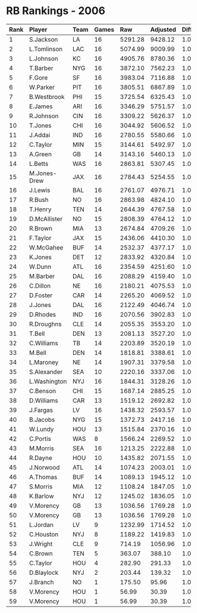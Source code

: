 # RB Rankings - 2006

| Rank | Player       | Team | Games | Raw     | Adjusted | Difficulty | Avg/Game | Typical | Consistency | Trend    |
| :----| :------------| :----| :-----| :-------| :--------| :----------| :--------| :-------| :-----------| :--------|
| 1    | S.Jackson    | LA   | 16    | 5291.28 | 9428.12  | 1.000      | 589.26   | 568.15  | 7/2/7       | +77.9%   |
| 2    | L.Tomlinson  | LAC  | 16    | 5074.99 | 9009.99  | 1.000      | 563.12   | 536.12  | 6/1/9       | +76.0%   |
| 3    | L.Johnson    | KC   | 16    | 4905.76 | 8780.36  | 1.000      | 548.77   | 556.80  | 11/1/4      | +86.4%   |
| 4    | T.Barber     | NYG  | 16    | 3872.10 | 7562.23  | 1.000      | 472.64   | 493.46  | 7/4/5       | +87.7%   |
| 5    | F.Gore       | SF   | 16    | 3983.04 | 7116.88  | 1.000      | 444.80   | 446.40  | 5/2/9       | +63.5%   |
| 6    | W.Parker     | PIT  | 16    | 3805.51 | 6867.89  | 1.000      | 429.24   | 427.08  | 7/1/8       | +116.2%  |
| 7    | B.Westbrook  | PHI  | 15    | 3725.54 | 6325.43  | 1.000      | 421.70   | 429.46  | 6/3/6       | +71.4%   |
| 8    | E.James      | ARI  | 16    | 3346.29 | 5751.57  | 1.000      | 359.47   | 396.68  | 10/0/6      | +66.5%   |
| 9    | R.Johnson    | CIN  | 16    | 3309.22 | 5626.37  | 1.000      | 351.65   | 366.08  | 9/2/5       | +55.6%   |
| 10   | T.Jones      | CHI  | 16    | 3044.92 | 5606.52  | 1.000      | 350.41   | 340.82  | 6/3/7       | +94.8%   |
| 11   | J.Addai      | IND  | 16    | 2780.55 | 5580.66  | 1.000      | 348.79   | 358.91  | 9/1/6       | +109.3%  |
| 12   | C.Taylor     | MIN  | 15    | 3144.61 | 5492.97  | 1.000      | 366.20   | 356.73  | 8/0/7       | +160.2%  |
| 13   | A.Green      | GB   | 14    | 3143.16 | 5460.13  | 1.000      | 390.01   | 381.85  | 4/3/7       | +50.2%   |
| 14   | L.Betts      | WAS  | 16    | 2863.81 | 5307.45  | 1.000      | 331.72   | 356.98  | 9/1/6       | +143.7%  |
| 15   | M.Jones-Drew | JAX  | 16    | 2784.43 | 5254.55  | 1.000      | 328.41   | 350.65  | 9/2/5       | +130.9%  |
| 16   | J.Lewis      | BAL  | 16    | 2761.07 | 4976.71  | 1.000      | 311.04   | 292.51  | 8/2/6       | +106.8%  |
| 17   | R.Bush       | NO   | 16    | 2863.98 | 4824.10  | 1.000      | 301.51   | 308.51  | 9/1/6       | +159.7%  |
| 18   | T.Henry      | TEN  | 14    | 2644.39 | 4767.58  | 1.000      | 340.54   | 316.34  | 7/1/6       | +108.7%  |
| 19   | D.McAllister | NO   | 15    | 2808.39 | 4764.12  | 1.000      | 317.61   | 323.79  | 6/3/6       | +94.1%   |
| 20   | R.Brown      | MIA  | 13    | 2674.84 | 4709.26  | 1.000      | 362.25   | 295.91  | 5/1/7       | +98.9%   |
| 21   | F.Taylor     | JAX  | 15    | 2436.06 | 4410.30  | 1.000      | 294.02   | 278.81  | 7/2/6       | +144.5%  |
| 22   | W.McGahee    | BUF  | 14    | 2532.37 | 4377.17  | 1.000      | 312.65   | 315.48  | 7/3/4       | +70.6%   |
| 23   | K.Jones      | DET  | 12    | 2833.92 | 4320.84  | 1.000      | 360.07   | 367.19  | 6/0/6       | INACTIVE |
| 24   | W.Dunn       | ATL  | 16    | 2354.59 | 4251.60  | 1.000      | 265.73   | 270.91  | 9/2/5       | +68.9%   |
| 25   | M.Barber     | DAL  | 16    | 2088.29 | 4159.40  | 1.000      | 259.96   | 287.07  | 8/4/4       | +161.5%  |
| 26   | C.Dillon     | NE   | 16    | 2180.21 | 4075.53  | 1.000      | 254.72   | 268.78  | 8/4/4       | +81.2%   |
| 27   | D.Foster     | CAR  | 14    | 2265.20 | 4069.52  | 1.000      | 290.68   | 297.92  | 7/0/7       | +124.0%  |
| 28   | J.Jones      | DAL  | 16    | 2122.49 | 4046.74  | 1.000      | 252.92   | 240.39  | 7/0/9       | +124.0%  |
| 29   | D.Rhodes     | IND  | 16    | 2070.56 | 3902.83  | 1.000      | 243.93   | 231.40  | 6/2/8       | +106.9%  |
| 30   | R.Droughns   | CLE  | 14    | 2055.35 | 3553.20  | 1.000      | 253.80   | 247.08  | 6/2/6       | +121.4%  |
| 31   | T.Bell       | DEN  | 13    | 2081.13 | 3527.20  | 1.000      | 271.32   | 267.22  | 7/0/6       | +118.9%  |
| 32   | C.Williams   | TB   | 14    | 2203.89 | 3520.19  | 1.000      | 251.44   | 250.66  | 6/2/6       | +76.9%   |
| 33   | M.Bell       | DEN  | 14    | 1818.81 | 3388.61  | 1.000      | 242.04   | 221.15  | 7/0/7       | +333.7%  |
| 34   | L.Maroney    | NE   | 14    | 1907.31 | 3379.58  | 1.000      | 241.40   | 239.35  | 7/0/7       | +145.7%  |
| 35   | S.Alexander  | SEA  | 10    | 2220.16 | 3337.06  | 1.000      | 333.71   | 333.87  | 6/0/4       | +92.9%   |
| 36   | L.Washington | NYJ  | 16    | 1844.31 | 3128.26  | 1.000      | 195.52   | 211.60  | 9/0/7       | +224.7%  |
| 37   | C.Benson     | CHI  | 15    | 1687.14 | 2885.25  | 1.000      | 192.35   | 180.77  | 9/0/6       | +177.2%  |
| 38   | D.Williams   | CAR  | 13    | 1519.12 | 2692.82  | 1.000      | 207.14   | 166.21  | 6/0/7       | +534.9%  |
| 39   | J.Fargas     | LV   | 16    | 1438.32 | 2593.57  | 1.000      | 162.10   | 180.26  | 9/0/7       | +211.7%  |
| 40   | B.Jacobs     | NYG  | 15    | 1372.73 | 2417.16  | 1.000      | 161.14   | 176.68  | 10/0/5      | +130.2%  |
| 41   | W.Lundy      | HOU  | 13    | 1515.84 | 2370.16  | 1.000      | 182.32   | 169.74  | 5/1/7       | +346.5%  |
| 42   | C.Portis     | WAS  | 8     | 1566.24 | 2269.52  | 1.000      | 283.69   | 336.94  | 6/0/2       | INACTIVE |
| 43   | M.Morris     | SEA  | 16    | 1213.25 | 2222.88  | 1.000      | 138.93   | 167.51  | 11/1/4      | +331.2%  |
| 44   | R.Dayne      | HOU  | 10    | 1435.82 | 2071.55  | 1.000      | 207.16   | 190.27  | 5/0/5       | +263.4%  |
| 45   | J.Norwood    | ATL  | 14    | 1074.23 | 2003.01  | 1.000      | 143.07   | 152.94  | 8/0/6       | +236.5%  |
| 46   | A.Thomas     | BUF  | 14    | 1089.13 | 1945.12  | 1.000      | 138.94   | 123.78  | 8/0/6       | +800.8%  |
| 47   | S.Morris     | MIA  | 12    | 1108.24 | 1847.05  | 1.000      | 153.92   | 136.68  | 7/1/4       | +611.4%  |
| 48   | K.Barlow     | NYJ  | 12    | 1245.02 | 1836.05  | 1.000      | 153.00   | 130.33  | 4/0/8       | +186.7%  |
| 49   | V.Morency    | GB   | 13    | 1036.56 | 1769.28  | 1.000      | 136.10   | 37.93   | 7/3/4       | +252.1%  |
| 50   | V.Morency    | GB   | 13    | 1036.56 | 1769.28  | 1.000      | 136.10   | 37.93   | 7/3/4       | +252.1%  |
| 51   | L.Jordan     | LV   | 9     | 1232.99 | 1714.52  | 1.000      | 190.50   | 160.59  | 4/0/5       | INACTIVE |
| 52   | C.Houston    | NYJ  | 8     | 1189.22 | 1419.83  | 1.000      | 177.48   | 222.22  | 6/0/2       | +149.1%  |
| 53   | J.Wright     | CLE  | 9     | 714.19  | 1056.96  | 1.000      | 117.44   | 119.23  | 5/0/4       | +2472.5% |
| 54   | C.Brown      | TEN  | 5     | 363.07  | 388.10   | 1.000      | 77.62    | 66.54   | 2/1/2       | INACTIVE |
| 55   | C.Taylor     | HOU  | 4     | 282.90  | 291.33   | 1.000      | 72.83    | 98.58   | 2/1/1       | N/A      |
| 56   | D.Blaylock   | NYJ  | 2     | 203.44  | 139.32   | 1.000      | 69.66    | 69.66   | 1/0/1       | INACTIVE |
| 57   | J.Branch     | NO   | 1     | 175.50  | 95.96    | 1.000      | 95.96    | 95.96   | 0/1/0       | N/A      |
| 58   | V.Morency    | HOU  | 1     | 56.99   | 30.39    | 1.000      | 30.39    | 37.93   | 7/3/4       | +252.1%  |
| 59   | V.Morency    | HOU  | 1     | 56.99   | 30.39    | 1.000      | 30.39    | 37.93   | 7/3/4       | +252.1%  |

